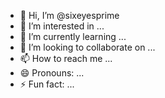 - 👋 Hi, I’m @sixeyesprime
- 👀 I’m interested in ...
- 🌱 I’m currently learning ...
- 💞️ I’m looking to collaborate on ...
- 📫 How to reach me ...
- 😄 Pronouns: ...
- ⚡ Fun fact: ...

<!---
sixeyesprime/sixeyesprime is a ✨ special ✨ repository because its `README.md` (this file) appears on your GitHub profile.
You can click the Preview link to take a look at your changes.
--->
